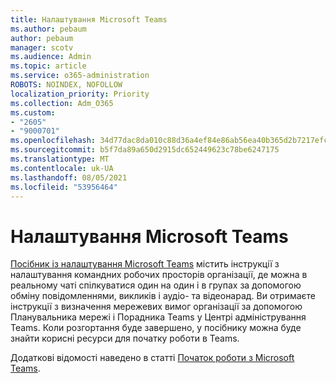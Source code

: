 ```yaml
---
title: Налаштування Microsoft Teams
ms.author: pebaum
author: pebaum
manager: scotv
ms.audience: Admin
ms.topic: article
ms.service: o365-administration
ROBOTS: NOINDEX, NOFOLLOW
localization_priority: Priority
ms.collection: Adm_O365
ms.custom:
- "2605"
- "9000701"
ms.openlocfilehash: 34d77dac8da010c88d36a4ef84e86ab56ea40b365d2b7217efcd057df85738d3
ms.sourcegitcommit: b5f7da89a650d2915dc652449623c78be6247175
ms.translationtype: MT
ms.contentlocale: uk-UA
ms.lasthandoff: 08/05/2021
ms.locfileid: "53956464"
---
```

# <a name="set-up-microsoft-teams"></a>Налаштування Microsoft Teams

[Посібник із налаштування Microsoft Teams](https://aka.ms/teamsguidance) містить інструкції з налаштування командних робочих просторів організації, де можна в реальному чаті спілкуватися один на один і в групах за допомогою обміну повідомленнями, викликів і аудіо- та відеонарад. Ви отримаєте інструкції з визначення мережевих вимог організації за допомогою Планувальника мережі і Порадника Teams у Центрі адміністрування Teams. Коли розгортання буде завершено, у посібнику можна буде знайти корисні ресурси для початку роботи в Teams.

Додаткові відомості наведено в статті [Початок роботи з Microsoft Teams](https://docs.microsoft.com/microsoftteams/get-started-with-teams-quick-start).
